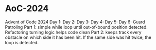 # AoC-2024
Advent of Code 2024
Day 1:
Day 2:
Day 3:
Day 4:
Day 5:
Day 6: Guard Patroling
Part 1: simple while loop until out-of-bound position detected. Refactoring turning logic helps code clean
Part 2: keeps track every obstacle on which side it has been hit. If the same side was hit twice, the loop is detected.


